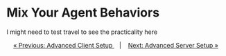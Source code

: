 #  Mix Your Agent Behaviors

I might need to test travel to see the practicality here

<p align="center">
  <a href="client_setup.md">&laquo; Previous: Advanced Client Setup </a> &nbsp;&nbsp;&nbsp;|&nbsp;&nbsp;&nbsp; <a href="server_setup.md">Next: Advanced Server Setup &raquo;</a>
</p>